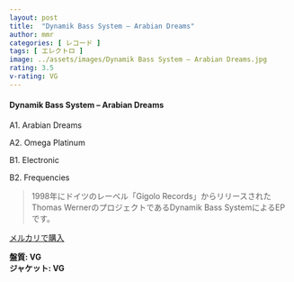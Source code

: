 ```yaml
---
layout: post
title:  "Dynamik Bass System – Arabian Dreams"
author: mmr
categories: [ レコード ]
tags: [ エレクトロ ]
image: ../assets/images/Dynamik Bass System – Arabian Dreams.jpg
rating: 3.5
v-rating: VG
---
```


#### Dynamik Bass System – Arabian Dreams

A1. Arabian Dreams

A2. Omega Platinum

B1. Electronic

B2. Frequencies

> 1998年にドイツのレーベル「Gigolo Records」からリリースされたThomas WernerのプロジェクトであるDynamik Bass SystemによるEPです。


[メルカリで購入](https://jp.mercari.com/item/m22979609212)

<div class="mt-4 mb-4 d-flex align-items-center">
<strong class="mr-1">盤質: VG</strong>
</div>
<div class="mt-4 mb-4 d-flex align-items-center">
<strong class="mr-1">ジャケット: VG</strong>
</div>
